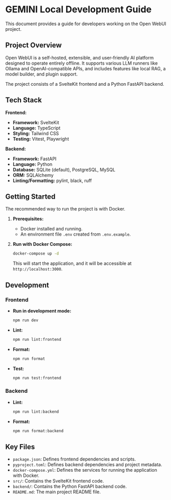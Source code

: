 # GEMINI Local Development Guide

This document provides a guide for developers working on the Open WebUI project.

## Project Overview

Open WebUI is a self-hosted, extensible, and user-friendly AI platform designed to operate entirely offline. It supports various LLM runners like Ollama and OpenAI-compatible APIs, and includes features like local RAG, a model builder, and plugin support.

The project consists of a SvelteKit frontend and a Python FastAPI backend.

## Tech Stack

**Frontend:**

*   **Framework:** SvelteKit
*   **Language:** TypeScript
*   **Styling:** Tailwind CSS
*   **Testing:** Vitest, Playwright

**Backend:**

*   **Framework:** FastAPI
*   **Language:** Python
*   **Database:** SQLite (default), PostgreSQL, MySQL
*   **ORM:** SQLAlchemy
*   **Linting/Formatting:** pylint, black, ruff

## Getting Started

The recommended way to run the project is with Docker.

1.  **Prerequisites:**
    *   Docker installed and running.
    *   An environment file `.env` created from `.env.example`.

2.  **Run with Docker Compose:**
    ```bash
    docker-compose up -d
    ```
    This will start the application, and it will be accessible at `http://localhost:3000`.

## Development

### Frontend

*   **Run in development mode:**
    ```bash
    npm run dev
    ```
*   **Lint:**
    ```bash
    npm run lint:frontend
    ```
*   **Format:**
    ```bash
    npm run format
    ```
*   **Test:**
    ```bash
    npm run test:frontend
    ```

### Backend

*   **Lint:**
    ```bash
    npm run lint:backend
    ```
*   **Format:**
    ```bash
    npm run format:backend
    ```

## Key Files

*   `package.json`: Defines frontend dependencies and scripts.
*   `pyproject.toml`: Defines backend dependencies and project metadata.
*   `docker-compose.yml`: Defines the services for running the application with Docker.
*   `src/`: Contains the SvelteKit frontend code.
*   `backend/`: Contains the Python FastAPI backend code.
*   `README.md`: The main project README file.
